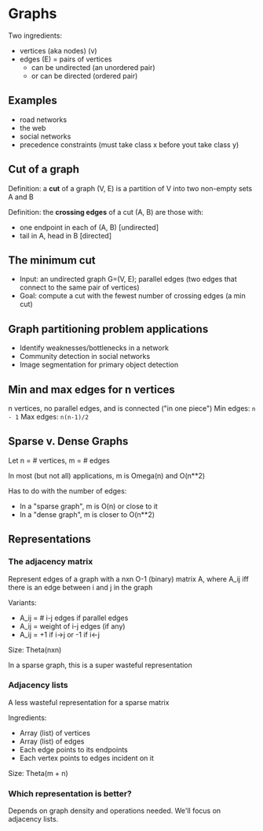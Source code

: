 # Graphs

Two ingredients:

- vertices (aka nodes) (v)
- edges (E) = pairs of vertices
  - can be undirected (an unordered pair)
  - or can be directed (ordered pair)

## Examples

- road networks
- the web
- social networks
- precedence constraints (must take class x before yout take class y)

## Cut of a graph

Definition: a **cut** of a graph (V, E) is a partition of V into two non-empty sets A and B

Definition: the **crossing edges** of a cut (A, B) are those with:

- one endpoint in each of (A, B) [undirected]
- tail in A, head in B [directed]

## The minimum cut

- Input: an undirected graph G=(V, E); parallel edges (two edges that connect to the same pair of vertices)
- Goal: compute a cut with the fewest number of crossing edges (a min cut)

## Graph partitioning problem applications

- Identify weaknesses/bottlenecks in a network
- Community detection in social networks
- Image segmentation for primary object detection

## Min and max edges for n vertices

n vertices, no parallel edges, and is connected ("in one piece")
Min edges: `n - 1`
Max edges: `n(n-1)/2`

## Sparse v. Dense Graphs

Let n = # vertices, m = # edges

In most (but not all) applications, m is Omega(n) and O(n\*\*2)

Has to do with the number of edges:

- In a "sparse graph", m is O(n) or close to it
- In a "dense graph", m is closer to O(n\*\*2)

## Representations

### The adjacency matrix

Represent edges of a graph with a nxn O-1 (binary) matrix A, where A_ij iff there is an edge between i and j in the graph

Variants:

- A_ij = # i-j edges if parallel edges
- A_ij = weight of i-j edges (if any)
- A_ij = +1 if i->j or -1 if i<-j

Size: Theta(nxn)

In a sparse graph, this is a super wasteful representation

### Adjacency lists

A less wasteful representation for a sparse matrix

Ingredients:

- Array (list) of vertices
- Array (list) of edges
- Each edge points to its endpoints
- Each vertex points to edges incident on it

Size: Theta(m + n)

### Which representation is better?

Depends on graph density and operations needed. We'll focus on adjacency lists.
